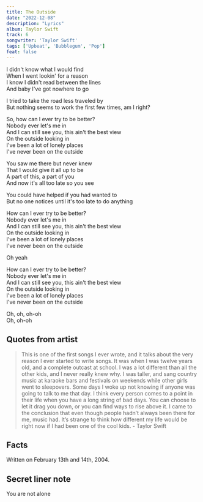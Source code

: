 ```yaml
---
title: The Outside
date: "2022-12-08"
description: "Lyrics"
album: Taylor Swift
track: 6
songwriter: 'Taylor Swift'
tags: ['Upbeat', 'Bubblegum', 'Pop']
feat: false
---
```

<p className="verse-one">
I didn't know what I would find <br />
When I went lookin' for a reason <br />
I know I didn't read between the lines <br />
And baby I've got nowhere to go <br />
</p>
<p className="pre-chorus">
I tried to take the road less traveled by <br />
But nothing seems to work the first few times, am I right? <br />
</p>
<p className="chorus">
So, how can I ever try to be better? <br />
Nobody ever let's me in <br />
And I can still see you, this ain't the best view <br />
On the outside looking in <br />
I've been a lot of lonely places <br />
I've never been on the outside <br />
</p>
<p className="verse-two">
You saw me there but never knew <br />
That I would give it all up to be <br />
A part of this, a part of you <br />
And now it's all too late so you see <br />
</p>
<p className="pre-chorus">
You could have helped if you had wanted to <br />
But no one notices until it's too late to do anything <br />
</p>
<p className="chorus">
How can I ever try to be better? <br />
Nobody ever let's me in <br />
And I can still see you, this ain't the best view <br />
On the outside looking in <br />
I've been a lot of lonely places <br />
I've never been on the outside <br />
</p>
<p className="post-chorus">
Oh yeah <br />
</p>
<p className="chorus">
How can I ever try to be better? <br />
Nobody ever let's me in <br />
And I can still see you, this ain't the best view <br />
On the outside looking in <br />
I've been a lot of lonely places <br />
I've never been on the outside <br />
</p>
<p className="outro">
Oh, oh, oh-oh <br />
Oh, oh-oh <br />
</p>

## Quotes from artist
<blockquote>

This is one of the first songs I ever wrote, and it talks about the very reason I ever started to write songs. It was when I was twelve years old, and a complete outcast at school. I was a lot different than all the other kids, and I never really knew why. I was taller, and sang country music at karaoke bars and festivals on weekends while other girls went to sleepovers. Some days I woke up not knowing if anyone was going to talk to me that day. I think every person comes to a point in their life when you have a long string of bad days. You can choose to let it drag you down, or you can find ways to rise above it. I came to the conclusion that even though people hadn’t always been there for me, music had. It’s strange to think how different my life would be right now if I had been one of the cool kids. - Taylor Swift
</blockquote>


## Facts
Written on February 13th and 14th, 2004.

## Secret liner note
You are not alone